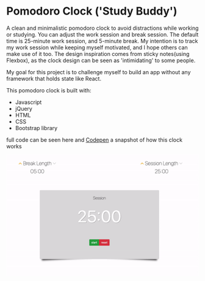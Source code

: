 # Pomodoro Clock ('Study Buddy')

A clean and minimalistic pomodoro clock to avoid distractions while working or studying.
You can adjust the work session and break session. The default time is 25-minute work session, and 5-minute break. 
My intention is to track my work session while keeping myself motivated, and I hope others can make use of it too.
The design inspiration comes from sticky notes(using Flexbox), as the clock design can be seen as 'intimidating' to some people. 

My goal for this project is to challenge myself to build an app without any framework that holds state like React.

This pomodoro clock is built with:
* Javascript
* jQuery
* HTML
* CSS
* Bootstrap library

full code can be seen here and [Codepen](https://codepen.io/opalkm/pen/ExgeGav)
a snapshot  of how this clock works

![demo](https://github.com/opalkmm/pomodoro-clock/blob/main/pomodoro-clock.gif)

